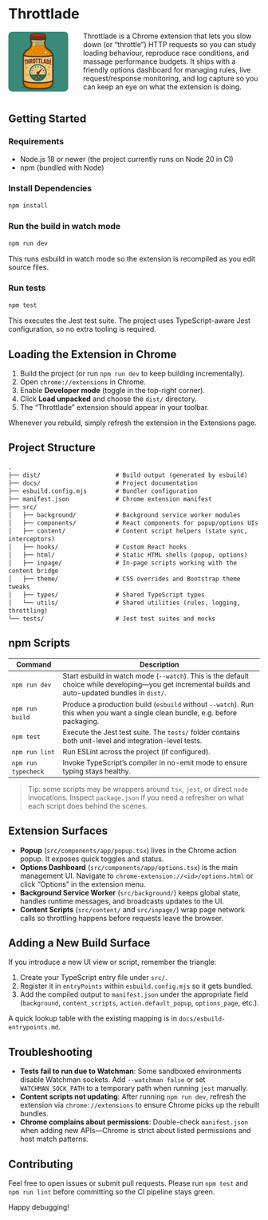 # Throttlade

<div>
  <img src="public/icons/apple-touch-icon.png" width="120" alt="Dockerade" 
  style="margin-right:30px;float:left;border-radius: 8px;" 
  /><p>Throttlade is a Chrome extension that lets you slow down (or “throttle”) HTTP requests so you can study loading behaviour, reproduce race conditions, and massage performance budgets. It ships with a friendly options dashboard for managing rules, live request/response monitoring, and log capture so you can keep an eye on what the extension is doing.</p>
</div>
<div style="clear:both;"></div>

## Getting Started

### Requirements

- Node.js 18 or newer (the project currently runs on Node 20 in CI)
- npm (bundled with Node)

### Install Dependencies

```bash
npm install
```

### Run the build in watch mode

```bash
npm run dev
```

This runs esbuild in watch mode so the extension is recompiled as you edit source files.

### Run tests

```bash
npm test
```

This executes the Jest test suite. The project uses TypeScript-aware Jest configuration, so no extra tooling is required.

## Loading the Extension in Chrome

1. Build the project (or run `npm run dev` to keep building incrementally).
2. Open `chrome://extensions` in Chrome.
3. Enable **Developer mode** (toggle in the top-right corner).
4. Click **Load unpacked** and choose the `dist/` directory.
5. The “Throttlade” extension should appear in your toolbar.

Whenever you rebuild, simply refresh the extension in the Extensions page.

## Project Structure

```
.
├── dist/                     # Build output (generated by esbuild)
├── docs/                     # Project documentation
├── esbuild.config.mjs        # Bundler configuration
├── manifest.json             # Chrome extension manifest
├── src/
│   ├── background/           # Background service worker modules
│   ├── components/           # React components for popup/options UIs
│   ├── content/              # Content script helpers (state sync, interceptors)
│   ├── hooks/                # Custom React hooks
│   ├── html/                 # Static HTML shells (popup, options)
│   ├── inpage/               # In-page scripts working with the content bridge
│   ├── theme/                # CSS overrides and Bootstrap theme tweaks
│   ├── types/                # Shared TypeScript types
│   └── utils/                # Shared utilities (rules, logging, throttling)
└── tests/                    # Jest test suites and mocks
```

## npm Scripts

| Command             | Description                                                                                                                                          |
| ------------------- | ---------------------------------------------------------------------------------------------------------------------------------------------------- |
| `npm run dev`       | Start esbuild in watch mode (`--watch`). This is the default choice while developing—you get incremental builds and auto-updated bundles in `dist/`. |
| `npm run build`     | Produce a production build (`esbuild` without `--watch`). Run this when you want a single clean bundle, e.g. before packaging.                       |
| `npm test`          | Execute the Jest test suite. The `tests/` folder contains both unit-level and integration-level tests.                                               |
| `npm run lint`      | Run ESLint across the project (if configured).                                                                                                       |
| `npm run typecheck` | Invoke TypeScript’s compiler in no-emit mode to ensure typing stays healthy.                                                                         |

> Tip: some scripts may be wrappers around `tsx`, `jest`, or direct `node` invocations. Inspect `package.json` if you need a refresher on what each script does behind the scenes.

## Extension Surfaces

- **Popup** (`src/components/app/popup.tsx`) lives in the Chrome action popup. It exposes quick toggles and status.
- **Options Dashboard** (`src/components/app/options.tsx`) is the main management UI. Navigate to `chrome-extension://<id>/options.html` or click “Options” in the extension menu.
- **Background Service Worker** (`src/background/`) keeps global state, handles runtime messages, and broadcasts updates to the UI.
- **Content Scripts** (`src/content/` and `src/inpage/`) wrap page network calls so throttling happens before requests leave the browser.

## Adding a New Build Surface

If you introduce a new UI view or script, remember the triangle:

1. Create your TypeScript entry file under `src/`.
2. Register it in `entryPoints` within `esbuild.config.mjs` so it gets bundled.
3. Add the compiled output to `manifest.json` under the appropriate field (`background`, `content_scripts`, `action.default_popup`, `options_page`, etc.).

A quick lookup table with the existing mapping is in `docs/esbuild-entrypoints.md`.

## Troubleshooting

- **Tests fail to run due to Watchman**: Some sandboxed environments disable Watchman sockets. Add `--watchman false` or set `WATCHMAN_SOCK_PATH` to a temporary path when running `jest` manually.
- **Content scripts not updating**: After running `npm run dev`, refresh the extension via `chrome://extensions` to ensure Chrome picks up the rebuilt bundles.
- **Chrome complains about permissions**: Double-check `manifest.json` when adding new APIs—Chrome is strict about listed permissions and host match patterns.

## Contributing

Feel free to open issues or submit pull requests. Please run `npm test` and `npm run lint` before committing so the CI pipeline stays green.

Happy debugging!
